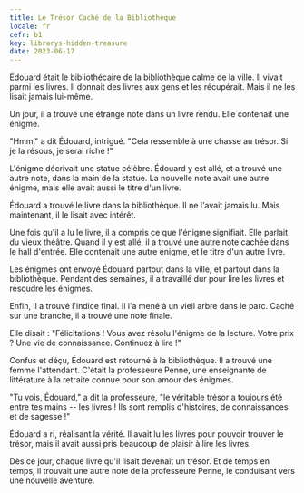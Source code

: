 ```yaml
---
title: Le Trésor Caché de la Bibliothèque
locale: fr
cefr: b1
key: librarys-hidden-treasure
date: 2023-06-17
---
```


Édouard était le bibliothécaire de la bibliothèque calme de la ville. Il vivait parmi les livres. Il donnait des livres aux gens et les récupérait. Mais il ne les lisait jamais lui-même.

Un jour, il a trouvé une étrange note dans un livre rendu. Elle contenait une énigme.

"Hmm," a dit Édouard, intrigué. "Cela ressemble à une chasse au trésor. Si je la résous, je serai riche !"

L'énigme décrivait une statue célèbre. Édouard y est allé, et a trouvé une autre note, dans la main de la statue. La nouvelle note avait une autre énigme, mais elle avait aussi le titre d'un livre.

Édouard a trouvé le livre dans la bibliothèque. Il ne l'avait jamais lu. Mais maintenant, il le lisait avec intérêt.

Une fois qu'il a lu le livre, il a compris ce que l'énigme signifiait. Elle parlait du vieux théâtre. Quand il y est allé, il a trouvé une autre note cachée dans le hall d'entrée. Elle contenait une autre énigme, et le titre d'un autre livre.

Les énigmes ont envoyé Édouard partout dans la ville, et partout dans la bibliothèque. Pendant des semaines, il a travaillé dur pour lire les livres et résoudre les énigmes.

Enfin, il a trouvé l'indice final. Il l'a mené à un vieil arbre dans le parc. Caché sur une branche, il a trouvé une note finale.

Elle disait : "Félicitations ! Vous avez résolu l'énigme de la lecture. Votre prix ? Une vie de connaissance. Continuez à lire !"

Confus et déçu, Édouard est retourné à la bibliothèque. Il a trouvé une femme l'attendant. C'était la professeure Penne, une enseignante de littérature à la retraite connue pour son amour des énigmes.

"Tu vois, Édouard," a dit la professeure, "le véritable trésor a toujours été entre tes mains -- les livres ! Ils sont remplis d'histoires, de connaissances et de sagesse !"

Édouard a ri, réalisant la vérité. Il avait lu les livres pour pouvoir trouver le trésor, mais il avait aussi pris beaucoup de plaisir à lire les livres.

Dès ce jour, chaque livre qu'il lisait devenait un trésor. Et de temps en temps, il trouvait une autre note de la professeure Penne, le conduisant vers une nouvelle aventure.